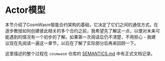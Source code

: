 # Actor模型

本节介绍了CosmWasm智能合约架构的基础，它决定了它们之间的通信方式。在逐步教授如何创建彼此相关的多个合约之前，我希望先了解这一点，以便对未来可能遇到的情况有一个初步的了解。如果第一次阅读后仍不清楚，不用担心 - 我建议现在先阅读一遍这一章节，以后在了解了实际部分后再来回顾一下。

这里描述的整个过程在 `cosmwasm` 仓库的 [SEMANTICS.md](https://github.com/CosmWasm/cosmwasm/blob/main/SEMANTICS.md) 中有正式文档记录。